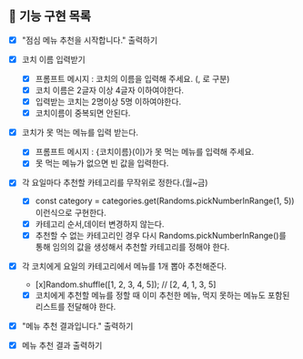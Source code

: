 ## 📌 기능 구현 목록

- [x] "점심 메뉴 추천을 시작합니다." 출력하기

- [x] 코치 이름 입력받기

  - [x] 프롬프트 메시지 : 코치의 이름을 입력해 주세요. (, 로 구분)
  - [x] 코치 이름은 2글자 이상 4글자 이하여야한다.
  - [x] 입력받는 코치는 2명이상 5명 이하여야한다.
  - [x] 코치이름이 중복되면 안된다.

- [x] 코치가 못 먹는 메뉴를 입력 받는다.

  - [x] 프롬프트 메시지 : {코치이름}(이)가 못 먹는 메뉴를 입력해 주세요.
  - [x] 못 먹는 메뉴가 없으면 빈 값을 입력한다.

- [x] 각 요일마다 추천할 카테고리를 무작위로 정한다.(월~금)
  - [x] const category = categories.get(Randoms.pickNumberInRange(1, 5)) 이런식으로 구현한다.
  - [x] 카테고리 순서,데이터 변경하지 않는다.
  - [x] 추천할 수 없는 카테고리인 경우 다시 Randoms.pickNumberInRange()를 통해 임의의 값을 생성해서 추천할 카테고리를 정해야 한다.
- [x] 각 코치에게 요일의 카테고리에서 메뉴를 1개 뽑아 추천해준다.

  - [x]Random.shuffle([1, 2, 3, 4, 5]); // [2, 4, 1, 3, 5]
  - [x] 코치에게 추천할 메뉴를 정할 때 이미 추천한 메뉴, 먹지 못하는 메뉴도 포함된 리스트를 전달해야 한다.

- [x] "메뉴 추천 결과입니다." 출력하기
- [x] 메뉴 추천 결과 출력하기
